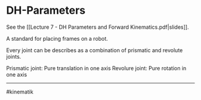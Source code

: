 # DH-Parameters
See the [[Lecture 7 - DH Parameters and Forward Kinematics.pdf|slides]].

A standard for placing frames on a robot.

Every joint can be describes as a combination of prismatic and revolute joints.

Prismatic joint: Pure translation in one axis
Revolure joint: Pure rotation in one axis






---
#kinematik 
